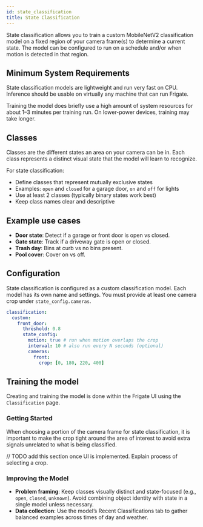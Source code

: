 ```yaml
---
id: state_classification
title: State Classification
---
```


State classification allows you to train a custom MobileNetV2 classification model on a fixed region of your camera frame(s) to determine a current state. The model can be configured to run on a schedule and/or when motion is detected in that region.

## Minimum System Requirements

State classification models are lightweight and run very fast on CPU. Inference should be usable on virtually any machine that can run Frigate.

Training the model does briefly use a high amount of system resources for about 1–3 minutes per training run. On lower-power devices, training may take longer.

## Classes

Classes are the different states an area on your camera can be in. Each class represents a distinct visual state that the model will learn to recognize.

For state classification:

- Define classes that represent mutually exclusive states
- Examples: `open` and `closed` for a garage door, `on` and `off` for lights
- Use at least 2 classes (typically binary states work best)
- Keep class names clear and descriptive

## Example use cases

- **Door state**: Detect if a garage or front door is open vs closed.
- **Gate state**: Track if a driveway gate is open or closed.
- **Trash day**: Bins at curb vs no bins present.
- **Pool cover**: Cover on vs off.

## Configuration

State classification is configured as a custom classification model. Each model has its own name and settings. You must provide at least one camera crop under `state_config.cameras`.

```yaml
classification:
  custom:
    front_door:
      threshold: 0.8
      state_config:
        motion: true # run when motion overlaps the crop
        interval: 10 # also run every N seconds (optional)
        cameras:
          front:
            crop: [0, 180, 220, 400]
```

## Training the model

Creating and training the model is done within the Frigate UI using the `Classification` page.

### Getting Started

When choosing a portion of the camera frame for state classification, it is important to make the crop tight around the area of interest to avoid extra signals unrelated to what is being classified.

// TODO add this section once UI is implemented. Explain process of selecting a crop.

### Improving the Model

- **Problem framing**: Keep classes visually distinct and state-focused (e.g., `open`, `closed`, `unknown`). Avoid combining object identity with state in a single model unless necessary.
- **Data collection**: Use the model’s Recent Classifications tab to gather balanced examples across times of day and weather.
